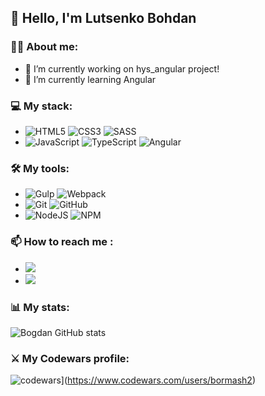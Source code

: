 ## 👋 Hello, I'm Lutsenko Bohdan

### 👨‍💻 About me:
- 🔭 I’m currently working on hys_angular project!
- 🌱 I’m currently learning Angular


### 💻 My stack:
- ![HTML5](https://img.shields.io/badge/html5-%23E34F26.svg?style=for-the-badge&logo=html5&logoColor=white) ![CSS3](https://img.shields.io/badge/css3-%231572B6.svg?style=for-the-badge&logo=css3&logoColor=white) ![SASS](https://img.shields.io/badge/SASS-hotpink.svg?style=for-the-badge&logo=SASS&logoColor=white)
- ![JavaScript](https://img.shields.io/badge/javascript-%23323330.svg?style=for-the-badge&logo=javascript&logoColor=%23F7DF1E) ![TypeScript](https://img.shields.io/badge/typescript-%23007ACC.svg?style=for-the-badge&logo=typescript&logoColor=white) ![Angular](https://img.shields.io/badge/angular-%23DD0031.svg?style=for-the-badge&logo=angular&logoColor=white)

### 🛠 My tools:
- ![Gulp](https://img.shields.io/badge/GULP-%23CF4647.svg?style=for-the-badge&logo=gulp&logoColor=white) ![Webpack](https://img.shields.io/badge/webpack-%238DD6F9.svg?style=for-the-badge&logo=webpack&logoColor=black)
- ![Git](https://img.shields.io/badge/git-%23F05033.svg?style=for-the-badge&logo=git&logoColor=white) ![GitHub](https://img.shields.io/badge/github-%23121011.svg?style=for-the-badge&logo=github&logoColor=white)
- ![NodeJS](https://img.shields.io/badge/node.js-6DA55F?style=for-the-badge&logo=node.js&logoColor=white) ![NPM](https://img.shields.io/badge/NPM-%23000000.svg?style=for-the-badge&logo=npm&logoColor=white)

### 📫 How to reach me :
- <a href="https://t.me/bancsy2">
  <img src='https://img.shields.io/badge/Telegram-2CA5E0?style=for-the-badge&logo=telegram&logoColor=white'>
- </a> <a href="mailto: lutsenko2004@gmail.com">
   <img src='https://img.shields.io/badge/Gmail-D14836?style=for-the-badge&logo=gmail&logoColor=white'>
  </a> 

### 📊 My stats:
![Bogdan GitHub stats](https://github-readme-stats.vercel.app/api?username=Bormash1991&show_icons=true&theme=dark)

### ⚔️ My Codewars profile:
![codewars](https://www.codewars.com/users/Bormash1991/badges/large)](https://www.codewars.com/users/bormash2) 
